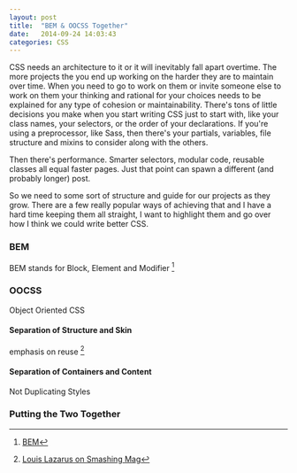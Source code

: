 ```yaml
---
layout: post
title:  "BEM & OOCSS Together"
date:   2014-09-24 14:03:43
categories: CSS
---
```

CSS needs an architecture to it or it will inevitably fall apart overtime. The more projects the you end up working on the harder they are to maintain over time. When you need to go to work on them or invite someone else to work on them your thinking and rational for your choices needs to be explained for any type of cohesion or maintainability. There's tons of little decisions you make when you start writing CSS just to start with, like your class names, your selectors, or the order of your declarations. If you're using a preprocessor, like Sass, then there's your partials, variables, file structure and mixins to consider along with the others.

Then there's performance. Smarter selectors, modular code, reusable classes all equal faster pages. Just that point can spawn a different (and probably longer) post.

So we need to some sort of structure and guide for our projects as they grow. There are a few really popular ways of achieving that and I have a hard time keeping them all straight, I want to highlight them and go over how I think we could write better CSS.

### BEM
BEM stands for Block, Element and Modifier [^1]

### OOCSS
Object Oriented CSS

#### Separation of Structure and Skin
emphasis on reuse [^2]


#### Separation of Containers and Content
Not Duplicating Styles

### Putting the Two Together


[^1]: [BEM](http://bem.info/method/)
[^2]: [Louis Lazarus on Smashing Mag](http://www.smashingmagazine.com/2011/12/12/an-introduction-to-object-oriented-css-oocss/)
[^3]: [Organizing CSS: OOCSS, SMACSS, and BEM](http://mattstauffer.co/blog/organizing-css-oocss-smacss-and-bem)
